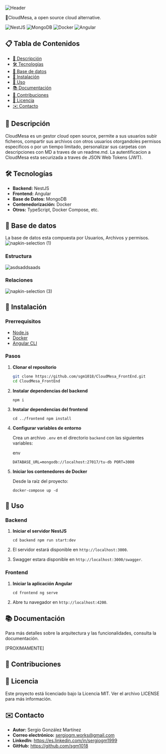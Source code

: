 
![Header](https://github.com/user-attachments/assets/ec350257-116d-411f-bbc9-87893d657572)

🚀CloudMesa, a open source cloud alternative.

![NestJS](https://img.shields.io/badge/NestJS-E0234E?logo=nestjs&logoColor=white)
![MongoDB](https://img.shields.io/badge/MongoDB-4EA94B?logo=mongodb&logoColor=white)
![Docker](https://img.shields.io/badge/Docker-2496ED?logo=docker&logoColor=white)
![Angular](https://img.shields.io/badge/Angular-DD0031?logo=angular&logoColor=white)


## 📋 Tabla de Contenidos

- [📄 Descripción](#-descripción)
- [🛠️ Tecnologías](#️-tecnologías)
- [💾 Base de datos](#-base-de-datos)
- [🔧 Instalación](#-instalación)
- [🚀 Uso](#-uso)
- [📚 Documentación](#-documentación)
- [🤝 Contribuciones](#-contribuciones)
- [📄 Licencia](#-licencia)
- [✉️ Contacto](#️-contacto)
  
## 📄 Descripción

CloudMesa es un gestor cloud open source, permite a sus usuarios subir ficheros, compartir sus archivos con otros usuarios otorgandoles permisos especificos o por un tiempo limitado, personalizar sus carpetas con descripciones con MD a traves de un readme.md. La autentificacion a CloudMesa esta securizada a traves de JSON Web Tokens (JWT).

## 🛠️ Tecnologías

- **Backend:** NestJS
- **Frontend:** Angular
- **Base de Datos:** MongoDB
- **Contenedorización:** Docker
- **Otros:** TypeScript, Docker Compose, etc.


## 💾 Base de datos
La base de datos esta compuesta por Usuarios, Archivos y permisos.
![napkin-selection (1)](https://github.com/user-attachments/assets/8205d4e4-af99-46a6-a84e-fd73e8c36a66)

### Estructura

![asdsaddsaads](https://github.com/user-attachments/assets/85fb0063-fc97-4188-bfaf-63fc01be88ea)



### Relaciones
![napkin-selection (3)](https://github.com/user-attachments/assets/b48a33e3-e74b-426d-9f6c-e9dcfe6b5a31)



## 🔧 Instalación

### Prerrequisitos

- [Node.js](https://nodejs.org/)
- [Docker](https://www.docker.com/)
- [Angular CLI](https://angular.io/cli)

### Pasos

1. **Clonar el repositorio**

   ```bash
   git clone https://github.com/sgm1018/CloudMesa_FrontEnd.git 
   cd CloudMesa_FrontEnd

2.  **Instalar dependencias del backend**

    `npm i`

3.  **Instalar dependencias del frontend**

    `cd ../frontend
    npm install`

4.  **Configurar variables de entorno**

    Crea un archivo `.env` en el directorio `backend` con las siguientes variables:

    env

    `DATABASE_URL=mongodb://localhost:27017/tu-db
    PORT=3000`

5.  **Iniciar los contenedores de Docker**

    Desde la raíz del proyecto:

    `docker-compose up -d`

🚀 Uso
------

### Backend

1.  **Iniciar el servidor NestJS**

    `cd backend
    npm run start:dev`

2.  El servidor estará disponible en `http://localhost:3000`.

3.  Swagger estara disponible en `http://localhost:3000/swagger`.

### Frontend

1.  **Iniciar la aplicación Angular**

    `cd frontend
    ng serve`

2.  Abre tu navegador en `http://localhost:4200`.

📚 Documentación
----------------

Para más detalles sobre la arquitectura y las funcionalidades, consulta la documentación.

[PROXIMAMENTE]

🤝 Contribuciones
-----------------



📄 Licencia
-----------

Este proyecto está licenciado bajo la Licencia MIT. Ver el archivo LICENSE para más información.

✉️ Contacto
-----------

-   **Autor:** Sergio González Martínez
-   **Correo electrónico:** sergiogm.works@gmail.com
-   **LinkedIn:** https://es.linkedin.com/in/sergiogm1999
-   **GitHub:** https://github.com/sgm1018
